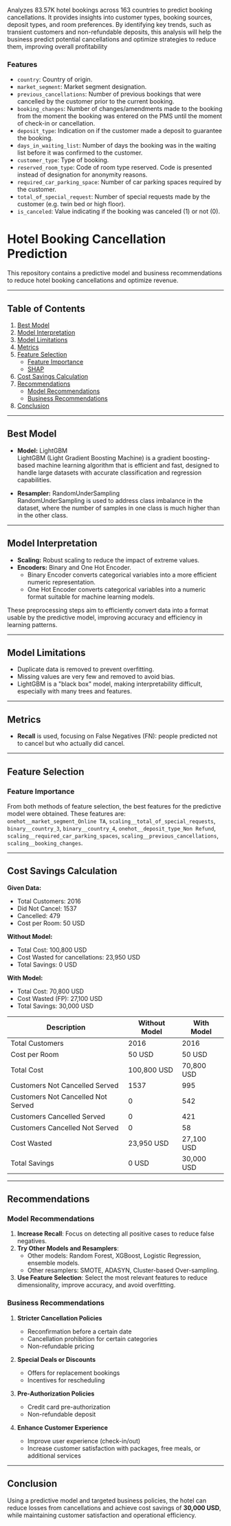 Analyzes 83.57K hotel bookings across 163 countries to predict booking cancellations. It provides insights into customer types, booking sources, deposit types, and room preferences. By identifying key trends, such as transient customers and non-refundable deposits, this analysis will help the business predict potential cancellations and optimize strategies to reduce them, improving overall profitability

### **Features**

-	`country`: Country of origin.
-	`market_segment`: Market segment designation. 
-	`previous_cancellations`: Number of previous bookings that were cancelled by the customer prior to the current booking.
-	`booking_changes`: Number of changes/amendments made to the booking from the moment the booking was entered on the PMS until the moment of check-in or cancellation.
-	`deposit_type`: Indication on if the customer made a deposit to guarantee the booking. 
-	`days_in_waiting_list`: Number of days the booking was in the waiting list before it was confirmed to the customer.
-	`customer_type`: Type of booking.
-	`reserved_room_type`: Code of room type reserved. Code is presented instead of designation for anonymity reasons.
-	`required_car_parking_space`: Number of car parking spaces required by the customer.
-	`total_of_special_request`: Number of special requests made by the customer (e.g. twin bed or high floor).
-	`is_canceled`: Value indicating if the booking was canceled (1) or not (0).

# Hotel Booking Cancellation Prediction

This repository contains a predictive model and business recommendations to reduce hotel booking cancellations and optimize revenue.

---

## Table of Contents
1. [Best Model](#best-model)
2. [Model Interpretation](#model-interpretation)
3. [Model Limitations](#model-limitations)
4. [Metrics](#metrics)
5. [Feature Selection](#feature-selection)
    - [Feature Importance](#feature-importance)
    - [SHAP](#feature-importance-using-shap)
6. [Cost Savings Calculation](#cost-savings-calculation)
7. [Recommendations](#recommendations)
    - [Model Recommendations](#model-recommendations)
    - [Business Recommendations](#business-recommendations)
8. [Conclusion](#conclusion)

---

## Best Model

- **Model:** LightGBM  
  LightGBM (Light Gradient Boosting Machine) is a gradient boosting-based machine learning algorithm that is efficient and fast, designed to handle large datasets with accurate classification and regression capabilities.

- **Resampler:** RandomUnderSampling  
  RandomUnderSampling is used to address class imbalance in the dataset, where the number of samples in one class is much higher than in the other class.

---

## Model Interpretation

- **Scaling:** Robust scaling to reduce the impact of extreme values.
- **Encoders:** Binary and One Hot Encoder.
  - Binary Encoder converts categorical variables into a more efficient numeric representation.
  - One Hot Encoder converts categorical variables into a numeric format suitable for machine learning models.

These preprocessing steps aim to efficiently convert data into a format usable by the predictive model, improving accuracy and efficiency in learning patterns.

---

## Model Limitations

- Duplicate data is removed to prevent overfitting.
- Missing values are very few and removed to avoid bias.
- LightGBM is a "black box" model, making interpretability difficult, especially with many trees and features.

---

## Metrics

- **Recall** is used, focusing on False Negatives (FN): people predicted not to cancel but who actually did cancel.

---

## Feature Selection

### Feature Importance

From both methods of feature selection, the best features for the predictive model were obtained. These features are:  
`onehot__market_segment_Online TA`, `scaling__total_of_special_requests`, `binary__country_3`, `binary__country_4`, `onehot__deposit_type_Non Refund`, `scaling__required_car_parking_spaces`, `scaling__previous_cancellations`, `scaling__booking_changes`.

---

## Cost Savings Calculation

**Given Data:**
- Total Customers: 2016
- Did Not Cancel: 1537
- Cancelled: 479
- Cost per Room: 50 USD

**Without Model:**  
- Total Cost: 100,800 USD  
- Cost Wasted for cancellations: 23,950 USD  
- Total Savings: 0 USD

**With Model:**  
- Total Cost: 70,800 USD  
- Cost Wasted (FP): 27,100 USD  
- Total Savings: 30,000 USD

| Description | Without Model | With Model |
|-------------|---------------|------------|
| Total Customers | 2016 | 2016 |
| Cost per Room | 50 USD | 50 USD |
| Total Cost | 100,800 USD | 70,800 USD |
| Customers Not Cancelled Served | 1537 | 995 |
| Customers Not Cancelled Not Served | 0 | 542 |
| Customers Cancelled Served | 0 | 421 |
| Customers Cancelled Not Served | 0 | 58 |
| Cost Wasted | 23,950 USD | 27,100 USD |
| Total Savings | 0 USD | 30,000 USD |

---

## Recommendations

### Model Recommendations

1. **Increase Recall**: Focus on detecting all positive cases to reduce false negatives.  
2. **Try Other Models and Resamplers**:  
   - Other models: Random Forest, XGBoost, Logistic Regression, ensemble models.  
   - Other resamplers: SMOTE, ADASYN, Cluster-based Over-sampling.  
3. **Use Feature Selection**: Select the most relevant features to reduce dimensionality, improve accuracy, and avoid overfitting.

### Business Recommendations

1. **Stricter Cancellation Policies**  
   - Reconfirmation before a certain date  
   - Cancellation prohibition for certain categories  
   - Non-refundable pricing

2. **Special Deals or Discounts**  
   - Offers for replacement bookings  
   - Incentives for rescheduling

3. **Pre-Authorization Policies**  
   - Credit card pre-authorization  
   - Non-refundable deposit

4. **Enhance Customer Experience**  
   - Improve user experience (check-in/out)  
   - Increase customer satisfaction with packages, free meals, or additional services

---

## Conclusion

Using a predictive model and targeted business policies, the hotel can reduce losses from cancellations and achieve cost savings of **30,000 USD**, while maintaining customer satisfaction and operational efficiency.


